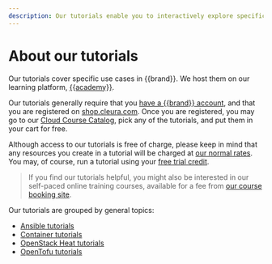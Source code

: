 ```yaml
---
description: Our tutorials enable you to interactively explore specific cloud workloads in detail.
---
```


# About our tutorials

Our tutorials cover specific use cases in {{brand}}.
We host them on our learning platform, [{{academy}}](https://{{academy_domain}}/).

Our tutorials generally require that you [have a {{brand}} account](../howto/getting-started/create-account.md), and that you are registered on [shop.cleura.com](https://shop.{{company_domain}}).
Once you are registered, you may go to our [Cloud Course Catalog](https://shop.{{company_domain}}/course-category/tutorials/), pick any of the tutorials, and put them in your cart for free.

Although access to our tutorials is free of charge, please keep in mind that any resources you create in a tutorial will be charged at [our normal rates](https://{{company_domain}}/pricing/).
You may, of course, run a tutorial using your [free trial credit](https://{{company_domain}}/free-trial/).

> If you find our tutorials helpful, you might also be interested in our self-paced online training courses, available for a fee from [our course booking site](https://shop.{{company_domain}}).

Our tutorials are grouped by general topics:

* [Ansible tutorials](ansible.md)
* [Container tutorials](containers.md)
* [OpenStack Heat tutorials](heat.md)
* [OpenTofu tutorials](tf.md)

